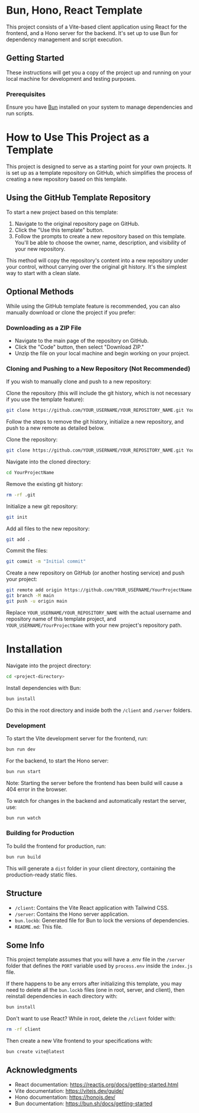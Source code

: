 # Bun, Hono, React Template

This project consists of a Vite-based client application using React for the frontend, and a Hono server for the backend. It's set up to use Bun for dependency management and script execution.

## Getting Started

These instructions will get you a copy of the project up and running on your local machine for development and testing purposes.

### Prerequisites

Ensure you have [Bun](https://bun.sh/) installed on your system to manage dependencies and run scripts.

# How to Use This Project as a Template

This project is designed to serve as a starting point for your own projects. It is set up as a template repository on GitHub, which simplifies the process of creating a new repository based on this template.

## Using the GitHub Template Repository

To start a new project based on this template:

1. Navigate to the original repository page on GitHub.
2. Click the "Use this template" button.
3. Follow the prompts to create a new repository based on this template. You'll be able to choose the owner, name, description, and visibility of your new repository.

This method will copy the repository's content into a new repository under your control, without carrying over the original git history. It's the simplest way to start with a clean slate.

## Optional Methods

While using the GitHub template feature is recommended, you can also manually download or clone the project if you prefer:

### Downloading as a ZIP File

- Navigate to the main page of the repository on GitHub.
- Click the "Code" button, then select "Download ZIP."
- Unzip the file on your local machine and begin working on your project.

### Cloning and Pushing to a New Repository (Not Recommended)

If you wish to manually clone and push to a new repository:

Clone the repository (this will include the git history, which is not necessary if you use the template feature):

```bash
git clone https://github.com/YOUR_USERNAME/YOUR_REPOSITORY_NAME.git YourProjectName
```

Follow the steps to remove the git history, initialize a new repository, and push to a new remote as detailed below.

Clone the repository:

```bash
git clone https://github.com/YOUR_USERNAME/YOUR_REPOSITORY_NAME.git YourProjectName
```

Navigate into the cloned directory:

```bash
cd YourProjectName
```

Remove the existing git history:

```bash
rm -rf .git
```

Initialize a new git repository:

```bash
git init
```

Add all files to the new repository:

```bash
git add .
```

Commit the files:

```bash
git commit -m "Initial commit"
```

Create a new repository on GitHub (or another hosting service) and push your project:

```bash
git remote add origin https://github.com/YOUR_USERNAME/YourProjectName.git
git branch -M main
git push -u origin main
```

Replace `YOUR_USERNAME/YOUR_REPOSITORY_NAME` with the actual username and repository name of this template project, and `YOUR_USERNAME/YourProjectName` with your new project's repository path.

# Installation

Navigate into the project directory:

```bash
cd <project-directory>
```

Install dependencies with Bun:

```bash
bun install
```

Do this in the root directory and inside both the `/client` and `/server` folders.

### Development

To start the Vite development server for the frontend, run:

```bash
bun run dev
```

For the backend, to start the Hono server:

```bash
bun run start
```

Note: Starting the server before the frontend has been build will cause a 404 error in the browser.

To watch for changes in the backend and automatically restart the server, use:

```bash
bun run watch
```

### Building for Production

To build the frontend for production, run:

```bash
bun run build
```

This will generate a `dist` folder in your client directory, containing the production-ready static files.

## Structure

- `/client`: Contains the Vite React application with Tailwind CSS.
- `/server`: Contains the Hono server application.
- `bun.lockb`: Generated file for Bun to lock the versions of dependencies.
- `README.md`: This file.

## Some Info

This project template assumes that you will have a .env file in the `/server` folder that defines the `PORT` variable used by `process.env` inside the `index.js` file.

If there happens to be any errors after initializing this template, you may need to delete all the `bun.lockb` files (one in root, server, and client), then reinstall dependencies in each directory with:

```bash
bun install
```

Don't want to use React? While in root, delete the `/client` folder with:

```bash
rm -rf client
```

Then create a new Vite frontend to your specifications with:

```bash
bun create vite@latest
```

## Acknowledgments

- React documentation: https://reactjs.org/docs/getting-started.html
- Vite documentation: https://vitejs.dev/guide/
- Hono documentation: https://honojs.dev/
- Bun documentation: https://bun.sh/docs/getting-started